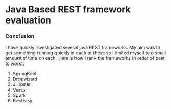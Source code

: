 # Java Based REST framework evaluation

### Conclusion

I have quickly investigated several java REST frameworks. My aim was to get something running quickly in each of these 
so I limited myself to a small amount of time on each.
Here is how I rank the frameworks in order of best to worst:

1. SpringBoot
2. Dropwizard
3. JHipster
4. Vert.x
5. Spark
6. RestEasy